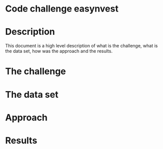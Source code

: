 # Code challenge easynvest

# Description

This document is a high level description of what is the challenge, what is the
data set, how was the approach and the results.

# The challenge

# The data set

# Approach

# Results
